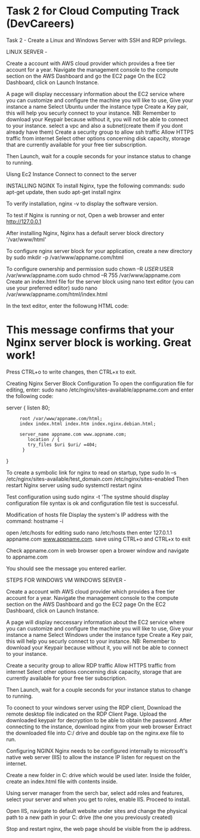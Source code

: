 # Task 2 for Cloud Computing Track (DevCareers)

Task 2 - Create a Linux and Windows Server with SSH and RDP privilegs. 

LINUX SERVER - 

Create a account with AWS cloud provider which provides a free tier account for a year. 
Navigate the management console to the compute section on the AWS Dashboard and go the EC2 page
On the EC2 Dashboard, click on Launch Instance.

A page will display neccessary information about the EC2 service  where you can customize and configure the machine you will like to use, 
Give your instance a name
Select Ubuntu under the instance type
Create a Key pair, this will help you securly connect to your instance. NB: Remember to download your Keypair because without it, you will not be able to connect to your instance.
select a vpc and also a subnet(create them if you dont already have them) 
Create a security group to allow ssh traffic 
Allow HTTPS traffic from internet
Select other options concerning disk capacity, storage that are currently available for your free tier subscription.

Then Launch, wait for a couple seconds for your instance status to change to running.

Uisng Ec2 Instance Connect to connect to the server 

INSTALLING NGINX
To install Nginx, type the following commands:
 sudo apt-get update, then
 sudo apt-get install nginx

To verify installation, 
 nginx -v to display the software version.

To test if Nginx is running or not, Open a web browser and enter
 http://127.0.0.1 

After installing Nginx, Nginx has a default server block directory '/var/www/html'

To configure nginx server block for your application, create a new directory by 
 sudo mkdir -p /var/www/appname.com/html

To configure ownership and permission
 sudo chown –R $USER:$USER /var/www/appname.com
 sudo chmod –R 755 /var/www/appname.com
Create an index.html file for the server block using nano text editor (you can use your preferred editor)
 sudo nano /var/www/appname.com/html/index.html

In the text editor, enter the followung HTML code:
<html>
   <head>
      <title>Welcome to appname.com!</title>
   </head>
   <body>
      <h1>This message confirms that your Nginx server block is working. Great work!</h1>
   </body>
</html>
Press CTRL+o to write changes, then CTRL+x to exit.

Creating Nginx Server Block Configuration 
To open the configuration file for editing, enter:
 sudo nano /etc/nginx/sites-available/appname.com
and enter the following code: 

server {
         listen 80;

         root /var/www/appname.com/html;
         index index.html index.htm index.nginx.debian.html;

         server_name appname.com www.appname.com;
            location / {
            try_files $uri $uri/ =404;
          }
}

To create a symbolic link for nginx to read on startup, type
 sudo ln –s /etc/nginx/sites-available/test_domain.com /etc/nginx/sites-enabled
Then restart Nginx server using sudo systemctl restart nginx

Test configuration using sudo nginx -t
 'The systme should display configuration file syntax is ok and configuration file test is successful. 

Modification of hosts file
Display the system's IP address with the command:
 hostname -i 

open /etc/hosts for editing 
 sudo nano /etc/hosts
 then enter 127.0.1.1 appname.com www.appname.com.
save using CTRL+o and CTRL+x to exit

Check appname.com in web browser 
open a brower window and navigate to appname.com 

You should see the message you entered earlier.



STEPS FOR WINDOWS VM
WINDOWS SERVER - 

Create a account with AWS cloud provider which provides a free tier account for a year. 
Navigate the management console to the compute section on the AWS Dashboard and go the EC2 page
On the EC2 Dashboard, click on Launch Instance.

A page will display neccessary information about the EC2 service  where you can customize and configure the machine you will like to use, 
Give your instance a name
Select Windows under the instance type
Create a Key pair, this will help you securly connect to your instance. NB: Remember to download your Keypair because without it, you will not be able to connect to your instance.
 
Create a security group to allow RDP traffic 
Allow HTTPS traffic from internet
Select other options concerning disk capacity, storage that are currently available for your free tier subscription.

Then Launch, wait for a couple seconds for your instance status to change to running.

To coonect to your windows server using the RDP client, 
Download the remote desktop file indicated on the RDP Client Page.
Upload the downloaded keypair for decryption to be able to obtain the password.
After connecting to the instance, download nginx from your web browser
Extract the downloaded file into C:/ drive and double tap on the nginx.exe file to run.

Configuring NGINX
Nginx needs to be configured internally to microsoft's native web server (IIS) to allow the instance IP listen for request on the internet.

Create a new folder in C: drive which would be used later. Inside the folder, create an index.html file with contents inside.

Using server manager from the serch bar, select add roles and features, select your server and when you get to roles, enable IIS. Proceed to install.

Open IIS, navigate to default website under sites and change the physical path to a new path in your C: drive (the one you previously created)

Stop and restart nginx, the web page should be visible from the ip address.

